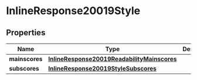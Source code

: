 

# InlineResponse20019Style


## Properties

Name | Type | Description | Notes
------------ | ------------- | ------------- | -------------
**mainscores** | [**InlineResponse20019ReadabilityMainscores**](InlineResponse20019ReadabilityMainscores.md) |  |  [optional]
**subscores** | [**InlineResponse20019StyleSubscores**](InlineResponse20019StyleSubscores.md) |  |  [optional]



